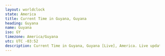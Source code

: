```yaml
---
layout: worldclock
state: America
title: Current Time in Guyana, Guyana
heading: Guyana
name: Guyana
iso: GY
timezone: America/Guyana
utc: UTC -03:52
description: Current Time in Guyana, Guyana [Live], America. Live update now time in Guyana, timezone America/Guyana, UTC -03:52, Country ISO code & Current Local Time.
---
```


